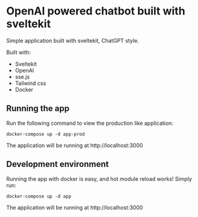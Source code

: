 # OpenAI powered chatbot built with sveltekit

Simple application built with sveltekit, ChatGPT style.

Built with:
- Sveltekit
- OpenAI
- sse.js 
- Tailwind css
- Docker

## Running the app

Run the following command to view the production like application:
```
docker-compose up -d app-prod
```
The application will be running at http://localhost:3000

## Development environment

Running the app with docker is easy, and hot module reload works! Simply run:
```
docker-compose up -d app
```
The application will be running at http://localhost:3000
